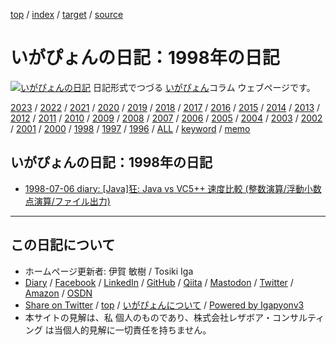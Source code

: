 [top](../index.html) / [index](index.html) / [target](https://www.igapyon.jp/igapyon/diary/1998/index.html) / [source](https://github.com/igapyon/diary/blob/master/1998/index.src.md) 

いがぴょんの日記：1998年の日記
=====================================================================================================
[![いがぴょんの日記](https://www.igapyon.jp/igapyon/diary/images/iga200306s.jpg "いがぴょん")](https://www.igapyon.jp/igapyon/diary/memo/memoigapyon.html) 日記形式でつづる [いがぴょん](https://www.igapyon.jp/igapyon/diary/memo/memoigapyon.html)コラム ウェブページです。


[2023](../2023/index.html)
/ [2022](../2022/index.html)
/ [2021](../2021/index.html)
/ [2020](../2020/index.html)
/ [2019](../2019/index.html)
/ [2018](../2018/index.html)
/ [2017](../2017/index.html)
/ [2016](../2016/index.html)
/ [2015](../2015/index.html)
/ [2014](../2014/index.html)
/ [2013](../2013/index.html)
/ [2012](../2012/index.html)
/ [2011](../2011/index.html)
/ [2010](../2010/index.html)
/ [2009](../2009/index.html)
/ [2008](../2008/index.html)
/ [2007](../2007/index.html)
/ [2006](../2006/index.html)
/ [2005](../2005/index.html)
/ [2004](../2004/index.html)
/ [2003](../2003/index.html)
/ [2002](../2002/index.html)
/ [2001](../2001/index.html)
/ [2000](../2000/index.html)
/ [1998](index.html)
/ [1997](../1997/index.html)
/ [1996](../1996/index.html)
/ [ALL](../idxall.html)
 / [keyword](../keyword/index.html) / [memo](../memo/index.html)

## いがぴょんの日記：1998年の日記

* [1998-07-06 diary: [Java]狂: Java vs VC5++ 速度比較 (整数演算/浮動小数点演算/ファイル出力)](ig980706.html)


----------------------------------------------------------------------------------------------------

## この日記について

* ホームページ更新者: 伊賀 敏樹 / Tosiki Iga
* [Diary](https://www.igapyon.jp/igapyon/diary/) / [Facebook](https://www.facebook.com/igapyon) / [LinkedIn](https://www.linkedin.com/in/toshikiiga) / [GitHub](https://github.com/igapyon) / [Qiita](https://qiita.com/igapyon) / [Mastodon](https://social.vivaldi.net/@igapyon) / [Twitter](https://twitter.com/ToshikiIga) / [Amazon](https://www.amazon.co.jp/%E4%BC%8A%E8%B3%80-%E6%95%8F%E6%A8%B9/e/B004LTQWCQ) / [OSDN](https://ja.osdn.net/users/iga/)
* [Share on Twitter](https://twitter.com/intent/tweet?hashtags=igapyon%2Cdiary%2C%E3%81%84%E3%81%8C%E3%81%B4%E3%82%87%E3%82%93&text=%E3%81%84%E3%81%8C%E3%81%B4%E3%82%87%E3%82%93%E3%81%AE%E6%97%A5%E8%A8%98%EF%BC%9A1998%E5%B9%B4%E3%81%AE%E6%97%A5%E8%A8%98&url=https%3A%2F%2Fwww.igapyon.jp%2Figapyon%2Fdiary%2F1998%2Findex.html) / [top](../index.html) / [いがぴょんについて](https://www.igapyon.jp/igapyon/diary/memo/memoigapyon.html) / [Powered by Igapyonv3](https://github.com/igapyon/igapyonv3)
* 本サイトの見解は、私 個人のものであり、株式会社レザボア・コンサルティング は当個人的見解に一切責任を持ちません。 
